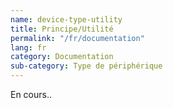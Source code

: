 ```yaml
---
name: device-type-utility
title: Principe/Utilité
permalink: "/fr/documentation"
lang: fr
category: Documentation
sub-category: Type de périphérique
---
```


En cours..